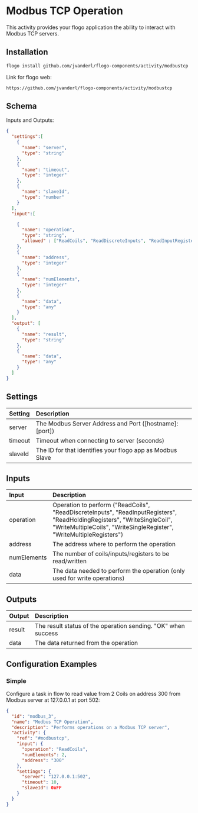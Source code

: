 # Modbus TCP Operation
This activity provides your flogo application the ability to interact with Modbus TCP servers.


## Installation

```bash
flogo install github.com/jvanderl/flogo-components/activity/modbustcp
```
Link for flogo web:
```
https://github.com/jvanderl/flogo-components/activity/modbustcp
```

## Schema
Inputs and Outputs:

```json
{
  "settings":[
    {
      "name": "server",
      "type": "string"
    },
    {
      "name": "timeout",
      "type": "integer"
    },
    {
      "name": "slaveId",
      "type": "number"
    }
  ],
  "input":[

    {
      "name": "operation",
      "type": "string",
      "allowed" : ["ReadCoils", "ReadDiscreteInputs", "ReadInputRegisters", "ReadHoldingRegisters", "WriteSingleCoil", "WriteMultipleCoils", "WriteSingleRegister", "WriteMultipleRegisters"]
    },
    {
      "name": "address",
      "type": "integer"
    },
    {
      "name": "numElements",
      "type": "integer"
    },
    {
      "name": "data",
      "type": "any"
    }
  ],
  "output": [
    {
      "name": "result",
      "type": "string"
    },
    {
      "name": "data",
      "type": "any"
    }
  ]
}

```
## Settings
| Setting   | Description    |
|:----------|:---------------|
| server    | The Modbus Server Address and Port ([hostname]:[port])
| timeout   | Timeout when connecting to server (seconds) |         
| slaveId   | The ID for that identifies your flogo app as Modbus Slave |

## Inputs
| Input   | Description    |
|:--------|:---------------|
| operation   | Operation to perform ("ReadCoils", "ReadDiscreteInputs", "ReadInputRegisters", "ReadHoldingRegisters", "WriteSingleCoil", "WriteMultipleCoils", "WriteSingleRegister", "WriteMultipleRegisters") |
| address     | The address where to perform the operation |
| numElements | The number of coils/inputs/registers to be read/written |
| data        | The data needed to perform the operation (only used for write operations) |

## Outputs
| Output  | Description    |
|:--------|:---------------|
| result  | The result status of the operation sending. "OK" when success |
| data    | The data returned from the operation  |

## Configuration Examples
### Simple
Configure a task in flow to read value from 2 Coils on address 300 from Modbus server at 127.0.0.1 at port 502:

```json
{
  "id": "modbus_3",
  "name": "Modbus TCP Operation",
  "description": "Performs operations on a Modbus TCP server",
  "activity": {
    "ref": "#modbustcp",
    "input": {
      "operation": "ReadCoils",
      "numElements": 2,
      "address": "300"
    },
    "settings": {
      "server": "127.0.0.1:502",
      "timeout": 10,
      "slaveId": 0xFF
    }
  }
}
```
